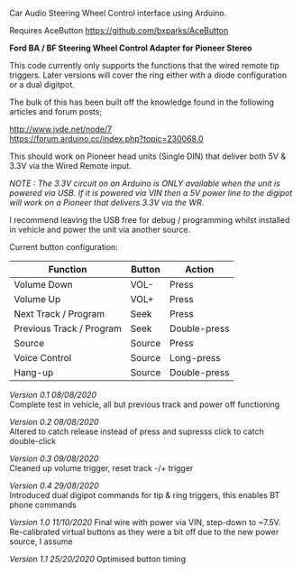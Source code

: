 Car Audio Steering Wheel Control interface using Arduino.  

Requires AceButton https://github.com/bxparks/AceButton  

**Ford BA / BF Steering Wheel Control Adapter for Pioneer Stereo**  
  
This code currently only supports the functions that the wired remote tip triggers. Later versions will cover the ring either with a diode configuration  
or a dual digitpot.  

The bulk of this has been built off the knowledge found in the following articles and forum posts;  

http://www.jvde.net/node/7  
https://forum.arduino.cc/index.php?topic=230068.0  
  
This should work on Pioneer head units (Single DIN) that deliver both 5V & 3.3V via the Wired Remote input.  
  
*NOTE : The 3.3V circuit on an Arduino is ONLY available when the unit is powered via USB. If it is powered via VIN then a 5V power line to the digipot will work on a Pioneer that delivers 3.3V via the WR.*
  
I recommend leaving the USB free for debug / programming whilst installed in vehicle and power the unit via another source.  

Current button configuration:  

Function | Button | Action
-------- | ------ | -------
Volume Down | VOL- | Press
Volume Up | VOL+ | Press
Next Track / Program | Seek | Press
Previous Track / Program | Seek | Double-press
Source | Source | Press
Voice Control | Source | Long-press
Hang-up | Source | Double-press

*Version 0.1 08/08/2020*  
Complete test in vehicle, all but previous track and power off functioning  

*Version 0.2 08/08/2020*  
Altered to catch release instead of press and supresss click to catch double-click  

*Version 0.3 09/08/2020*  
Cleaned up volume trigger, reset track -/+ trigger  

*Version 0.4 29/08/2020*  
Introduced dual digipot commands for tip & ring triggers, this enables BT phone commands  

*Version 1.0 11/10/2020*
Final wire with power via VIN, step-down to ~7.5V. Re-calibrated virtual buttons as they were a bit off due to the new power source, I assume

*Version 1.1 25/20/2020*
Optimised button timing

